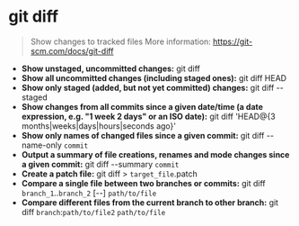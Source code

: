 # git diff
> Show changes to tracked files
> More information: <https://git-scm.com/docs/git-diff>
- **Show unstaged, uncommitted changes:**
git diff
- **Show all uncommitted changes (including staged ones):**
git diff HEAD
- **Show only staged (added, but not yet committed) changes:**
git diff --staged
- **Show changes from all commits since a given date/time (a date expression, e.g. "1 week 2 days" or an ISO date):**
git diff 'HEAD@{3 months|weeks|days|hours|seconds ago}'
- **Show only names of changed files since a given commit:**
git diff --name-only `commit`
- **Output a summary of file creations, renames and mode changes since a given commit:**
git diff --summary `commit`
- **Create a patch file:**
git diff > `target_file`.patch
- **Compare a single file between two branches or commits:**
git diff `branch_1`..`branch_2` [--] `path/to/file`
- **Compare different files from the current branch to other branch:**
git diff `branch`:`path/to/file2` `path/to/file`
